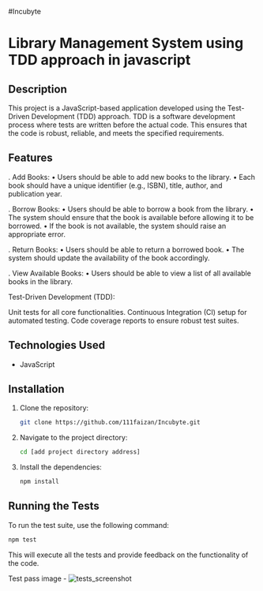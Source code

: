 #Incubyte
# Library Management System using TDD approach in javascript

## Description

This project is a JavaScript-based application developed using the Test-Driven Development (TDD) approach. TDD is a software development process where tests are written before the actual code. This ensures that the code is robust, reliable, and meets the specified requirements.

## Features

. Add Books:
• Users should be able to add new books to the library.
• Each book should have a unique identifier (e.g., ISBN), title, author, and
publication year.




. Borrow Books:
• Users should be able to borrow a book from the library.
• The system should ensure that the book is available before allowing it to be
borrowed.
• If the book is not available, the system should raise an appropriate error.





. Return Books:
• Users should be able to return a borrowed book.
• The system should update the availability of the book accordingly.



. View Available Books:
• Users should be able to view a list of all available books in the library.





Test-Driven Development (TDD):

Unit tests for all core functionalities.
Continuous Integration (CI) setup for automated testing.
Code coverage reports to ensure robust test suites.

## Technologies Used

- JavaScript


## Installation

1. Clone the repository:
   ```bash
   git clone https://github.com/111faizan/Incubyte.git
   ```

2. Navigate to the project directory:
   ```bash
   cd [add project directory address]
   ```

3. Install the dependencies:
   ```bash
   npm install
   ```

## Running the Tests

To run the test suite, use the following command:

```bash
npm test
```

This will execute all the tests and provide feedback on the functionality of the code.


Test pass image -
![tests_screenshot](https://github.com/user-attachments/assets/541db21b-194f-419a-a4ff-1c3fc4d94f0f)
